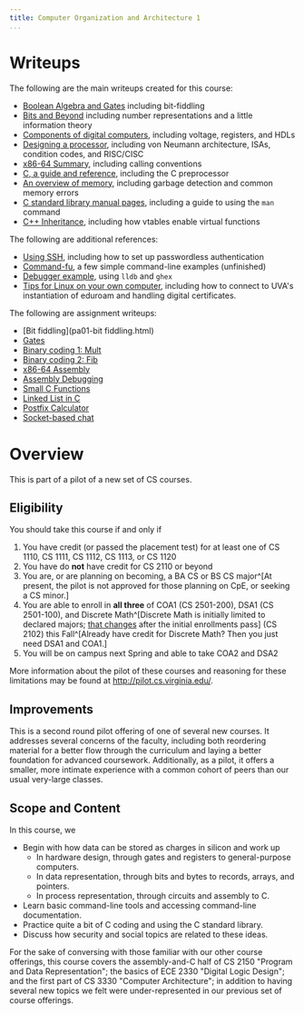 ```yaml
---
title: Computer Organization and Architecture 1
...
```


# Writeups

The following are the main writeups created for this course:

- [Boolean Algebra and Gates](bool.html) including bit-fiddling
- [Bits and Beyond](bits.html) including number representations and a little information theory
- [Components of digital computers](parts.html), including voltage, registers, and HDLs
- [Designing a processor](isa.html), including von Neumann architecture, ISAs, condition codes, and RISC/CISC
- [x86-64 Summary](x86.html), including calling conventions
- [C, a guide and reference](c.html), including the C preprocessor
- [An overview of memory](memory.html), including garbage detection and common memory errors
- [C standard library manual pages](manpage.html), including a guide to using the `man` command
- [C++ Inheritance](vtable.html), including how vtables enable virtual functions

The following are additional references:

- [Using SSH](help-ssh.html), including how to set up passwordless authentication
- [Command-fu](command-fu.html), a few simple command-line examples (unfinished)
- [Debugger example](cmdadd.html), using `lldb` and `ghex`
- [Tips for Linux on your own computer](linux.html), including how to connect to UVA's instantiation of eduroam and handling digital certificates.

The following are assignment writeups:

- [Bit fiddling](pa01-bit fiddling.html)
- [Gates](pa02-worksheet.html)
- [Binary coding 1: Mult](pa03-mult.html)
- [Binary coding 2: Fib](pa04-fib.html)
- [x86-64 Assembly](pa05-assembly.html)
- [Assembly Debugging](pa06-bomb.html)
- [Small C Functions](pa07-smallc.html)
- [Linked List in C](pa08-linkedlist.html)
- [Postfix Calculator](pa09-postfix.html)
- [Socket-based chat](pa10-schat.html)

# Overview 

This is part of a pilot of a new set of CS courses.

## Eligibility

You should take this course if and only if

1. You have credit (or passed the placement test) for at least one of CS 1110, CS 1111, CS 1112, CS 1113, or CS 1120
1. You have do **not** have credit for CS 2110 or beyond
1. You are, or are planning on becoming, a BA CS or BS CS major^[At present, the pilot is not approved for those planning on CpE, or seeking a CS minor.]
1. You are able to enroll in **all three** of COA1 (CS 2501-200), DSA1 (CS 2501-100), and Discrete Math^[Discrete Math is initially limited to declared majors; [that changes](https://goo.gl/tTDUqf) after the initial enrollments pass] (CS 2102) this Fall^[Already have credit for Discrete Math? Then you just need DSA1 and COA1.]
1. You will be on campus next Spring and able to take COA2 and DSA2

More information about the pilot of these courses and reasoning for these limitations may be found at <http://pilot.cs.virginia.edu/>.

## Improvements

This is a second round pilot offering of one of several new courses. It addresses several concerns of the faculty, including both reordering material for a better flow through the curriculum and laying a better foundation for advanced coursework. Additionally, as a pilot, it offers a smaller, more intimate experience with a common cohort of peers than our usual very-large classes.

## Scope and Content

In this course, we 

- Begin with how data can be stored as charges in silicon and work up
    - In hardware design, through gates and registers to general-purpose computers.
    - In data representation, through bits and bytes to records, arrays, and pointers.
    - In process representation, through circuits and assembly to C.
- Learn basic command-line tools and accessing command-line documentation.
- Practice quite a bit of C coding and using the C standard library.
- Discuss how security and social topics are related to these ideas.

For the sake of conversing with those familiar with our other course offerings,
this course covers the assembly-and-C half of CS 2150 "Program and Data Representation";
the basics of ECE 2330 "Digital Logic Design";
and the first part of CS 3330 "Computer Architecture";
in addition to having several new topics we felt were under-represented in our
previous set of course offerings.
